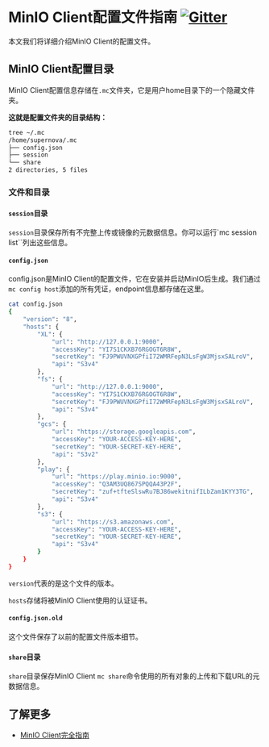 # MinIO Client配置文件指南 [![Gitter](https://badges.gitter.im/Join%20Chat.svg)](https://gitter.im/minio/minio?utm_source=badge&utm_medium=badge&utm_campaign=pr-badge&utm_content=badge)

本文我们将详细介绍MinIO Client的配置文件。

## MinIO Client配置目录
MinIO Client配置信息存储在``.mc``文件夹，它是用户home目录下的一个隐藏文件夹。

**这就是配置文件夹的目录结构：**

```sh
tree ~/.mc
/home/supernova/.mc
├── config.json
├── session
└── share
2 directories, 5 files
```
### 文件和目录

#### ``session``目录
``session``目录保存所有不完整上传或镜像的元数据信息。你可以运行`mc session list``列出这些信息。

#### ``config.json``
config.json是MinIO Client的配置文件，它在安装并启动MinIO后生成。我们通过``mc config host``添加的所有凭证，endpoint信息都存储在这里。

```sh
cat config.json 
{
	"version": "8",
	"hosts": {
		"XL": {
			"url": "http://127.0.0.1:9000",
			"accessKey": "YI7S1CKXB76RGOGT6R8W",
			"secretKey": "FJ9PWUVNXGPfiI72WMRFepN3LsFgW3MjsxSALroV",
			"api": "S3v4"
		},
		"fs": {
			"url": "http://127.0.0.1:9000",
			"accessKey": "YI7S1CKXB76RGOGT6R8W",
			"secretKey": "FJ9PWUVNXGPfiI72WMRFepN3LsFgW3MjsxSALroV",
			"api": "S3v4"
		},
		"gcs": {
			"url": "https://storage.googleapis.com",
			"accessKey": "YOUR-ACCESS-KEY-HERE",
			"secretKey": "YOUR-SECRET-KEY-HERE",
			"api": "S3v2"
		},
		"play": {
			"url": "https://play.minio.io:9000",
			"accessKey": "Q3AM3UQ867SPQQA43P2F",
			"secretKey": "zuf+tfteSlswRu7BJ86wekitnifILbZam1KYY3TG",
			"api": "S3v4"
		},
		"s3": {
			"url": "https://s3.amazonaws.com",
			"accessKey": "YOUR-ACCESS-KEY-HERE",
			"secretKey": "YOUR-SECRET-KEY-HERE",
			"api": "S3v4"
		}
	}
}
```

``version``代表的是这个文件的版本。

``hosts``存储将被MinIO Client使用的认证证书。

#### ``config.json.old``
这个文件保存了以前的配置文件版本细节。

#### ``share``目录
``share``目录保存MinIO Client ``mc share``命令使用的所有对象的上传和下载URL的元数据信息。

## 了解更多
* [MinIO Client完全指南](https://docs.min.io/docs/minio-client-complete-guide)




